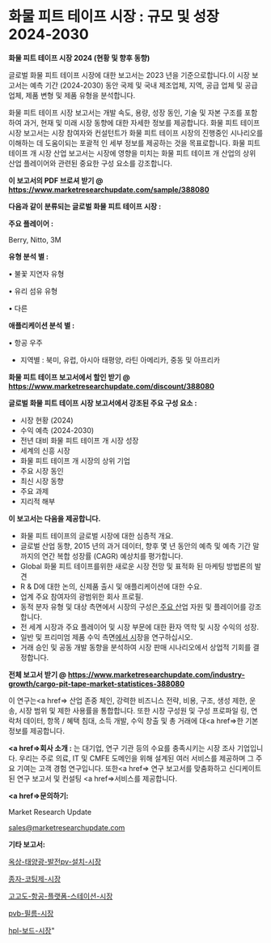 # 화물 피트 테이프 시장 : 규모 및 성장 2024-2030

<strong>화물 피트 테이프 시장 2024 (현황 및 향후 동향)</strong>

글로벌 화물 피트 테이프 시장에 대한 보고서는 2023 년을 기준으로합니다.이 시장 보고서는 예측 기간 (2024-2030) 동안 국제 및 국내 제조업체, 지역, 공급 업체 및 공급 업체, 제품 변형 및 제품 유형을 분석합니다.

화물 피트 테이프 시장 보고서는 개발 속도, 용량, 성장 동인, 기술 및 자본 구조를 포함하여 과거, 현재 및 미래 시장 동향에 대한 자세한 정보를 제공합니다. 화물 피트 테이프 시장 보고서는 시장 참여자와 컨설턴트가 화물 피트 테이프 시장의 진행중인 시나리오를 이해하는 데 도움이되는 포괄적 인 세부 정보를 제공하는 것을 목표로합니다. 화물 피트 테이프 개 시장 산업 보고서는 시장에 영향을 미치는 화물 피트 테이프 개 산업의 상위 산업 플레이어와 관련된 중요한 구성 요소를 강조합니다.



<strong>이 보고서의 PDF 브로셔 받기 @ <a href=https://www.marketresearchupdate.com/sample/388080>https://www.marketresearchupdate.com/sample/388080</a></strong>



<strong>다음과 같이 분류되는 글로벌 화물 피트 테이프 시장 :</strong>



<strong>주요 플레이어 :</strong>

Berry, Nitto, 3M



<strong>유형 분석 별 :</strong>

• 불꽃 지연자 유형

• 유리 섬유 유형

• 다른



<strong>애플리케이션 분석 별 :</strong>

• 항공 우주

<ul>
  <li>지역별 : 북미, 유럽, 아시아 태평양, 라틴 아메리카, 중동 및 아프리카</li>
</ul>


<strong>화물 피트 테이프 보고서에서 할인 받기 @ <a href=https://www.marketresearchupdate.com/discount/388080>https://www.marketresearchupdate.com/discount/388080</a></strong>



<strong>글로벌 화물 피트 테이프 시장 보고서에서 강조된 주요 구성 요소 :</strong>
<ul>
  <li>시장 현황 (2024)</li>
  <li>수익 예측 (2024-2030)</li>
  <li>전년 대비 화물 피트 테이프 개 시장 성장</li>
  <li>세계의 신흥 시장</li>
  <li>화물 피트 테이프 개 시장의 상위 기업</li>
  <li>주요 시장 동인</li>
  <li>최신 시장 동향</li>
  <li>주요 과제</li>
  <li>지리적 해부</li>
</ul>


<strong>이 보고서는 다음을 제공합니다.</strong>
<ul>
  <li>화물 피트 테이프의 글로벌 시장에 대한 심층적 개요.</li>
  <li>글로벌 산업 동향, 2015 년의 과거 데이터, 향후 몇 년 동안의 예측 및 예측 기간 말까지의 연간 복합 성장률 (CAGR) 예상치를 평가합니다.</li>
  <li>Global 화물 피트 테이프를위한 새로운 시장 전망 및 표적화 된 마케팅 방법론의 발견</li>
  <li>R &amp; D에 대한 논의, 신제품 출시 및 애플리케이션에 대한 수요.</li>
  <li>업계 주요 참여자의 광범위한 회사 프로필.</li>
  <li>동적 분자 유형 및 대상 측면에서 시장의 구성은<a href=> 주요 산</a>업 자원 및 플레이어를 강조합니다.</li>
  <li>전 세계 시장과 주요 플레이어 및 시장 부문에 대한 환자 역학 및 시장 수익의 성장.</li>
  <li>일반 및 프리미엄 제품 수익 측면<a href=>에서 시</a>장을 연구하십시오.</li>
  <li>거래 승인 및 공동 개발 동향을 분석하여 시장 판매 시나리오에서 상업적 기회를 결정합니다.</li>
</ul>



<strong>전체 보고서 받기 @ <a href=https://www.marketresearchupdate.com/industry-growth/cargo-pit-tape-market-statistices-388080>https://www.marketresearchupdate.com/industry-growth/cargo-pit-tape-market-statistices-388080</a></strong>

이 연구는<a href=> 산업 존중</a> 체인, 강력한 비즈니스 전략, 비용, 구조, 생성 제한, 운송, 시장 범위 및 제한 사용률을 통합합니다. 또한 시장 구성원 및 구성 프로파일 링, 연락처 데이터, 항목 / 혜택 침대, 소득 개발, 수익 창출 및 총 거래에 대<a href=>한 기본 </a>정보를 제공합니다.



<strong><a href=>회사 소</a>개 :</strong>
는 대기업, 연구 기관 등의 수요를 충족시키는 시장 조사 기업입니다. 우리는 주로 의료, IT 및 CMFE 도메인을 위해 설계된 여러 서비스를 제공하며 그 주요 기여는 고객 경험 연구입니다. 또한<a href=> 연구 보</a>고서를 맞춤화하고 신디케이트 된 연구 보고서 및 컨설팅 <a href=>서비스</a>를 제공합니다.



<strong><a href=>문의하기:</a></strong>

Market Research Update

sales@marketresearchupdate.com



<strong>기타 보고서:</strong>

<a href=https://www.linkedin.com/pulse/옥상-태양광-발전pv-설치-시장-경쟁-분석-및-성장-잠재력-2029/>옥상-태양광-발전pv-설치-시장</a>

<a href=https://www.linkedin.com/pulse/종자-코팅제-시장-경쟁-분석-및-성장-잠재력-2029-isdailynews-ru3sf/>종자-코팅제-시장</a>

<a href=https://www.linkedin.com/pulse/고고도-항공-플랫폼-스테이션-시장-규모-및-성장-2023-analytics-avenue-adventures-24-ana-zbrpf/>고고도-항공-플랫폼-스테이션-시장</a>

<a href=https://www.linkedin.com/pulse/pvb-필름-시장-진입-전략-및-위험-평가2030년-consumer-connection-chronicles-24--lnvtf/>pvb-필름-시장</a>

<a href=https://www.linkedin.com/pulse/hpl-보드-시장-동향-및-성장-전망-consumer-connection-chronicles-24--hipjf/>hpl-보드-시장</a>"
